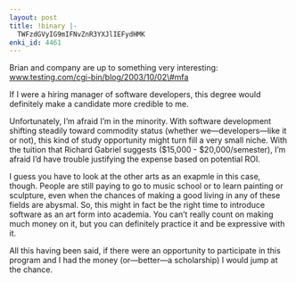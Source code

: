 ```yaml
---
layout: post
title: !binary |-
  TWFzdGVyIG9mIFNvZnR3YXJlIEFydHMK
enki_id: 4461
---
```


Brian and company are up to something very interesting: <a
href="http://www.testing.com/cgi-bin/blog/2003/10/02#mfa">www.testing.com/cgi-bin/blog/2003/10/02\#mfa</a>

<p>
If I were a hiring manager of software developers, this degree would  
definitely make a candidate more credible to me.

</p>
<p>
Unfortunately, I’m afraid I’m in the minority. With software  
development shifting steadily toward commodity status (whether  
we—developers—like it or not), this kind of study opportunity  
might turn fill a very small niche. With the tuition that Richard
Gabriel  
suggests ($15,000 - $20,000/semester), I’m afraid I’d have  
trouble justifying the expense based on potential ROI.

</p>
<p>
I guess you have to look at the other arts as an exapmle in this case,  
though. People are still paying to go to music school or to learn
painting  
or sculpture, even when the chances of making a good living in any of
these  
fields are abysmal. So, this might in fact be the right time to
introduce  
software as an art form into academia. You can’t really count on  
making much money on it, but you can definitely practice it and be  
expressive with it.

</p>
<p>
All this having been said, if there were an opportunity to participate
in  
this program and I had the money (or—better—a scholarship) I  
would jump at the chance.

</p>
